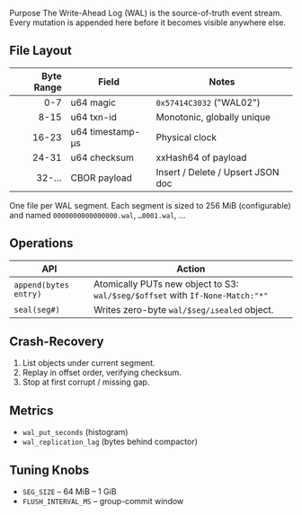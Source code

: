 Purpose
The Write-Ahead Log (WAL) is the source-of-truth event stream. Every mutation is appended here before it becomes visible anywhere else.

## File Layout
| Byte Range | Field        | Notes                             |
|-----------:|--------------|-----------------------------------|
| 0-7        | u64 magic    | `0x57414C3032` ("WAL02")          |
| 8-15       | u64 txn-id   | Monotonic, globally unique        |
| 16-23      | u64 timestamp-µs | Physical clock               |
| 24-31      | u64 checksum | xxHash64 of payload               |
| 32-…       | CBOR payload | Insert / Delete / Upsert JSON doc |

One file per WAL segment. Each segment is sized to 256&nbsp;MiB (configurable) and named `0000000000000000.wal`, `…0001.wal`, …

## Operations
| API                       | Action                                                             |
|---------------------------|--------------------------------------------------------------------|
| `append(bytes entry)`     | Atomically PUTs new object to S3: `wal/$seg/$offset` with `If-None-Match:"*"` |
| `seal(seg#)`              | Writes zero-byte `wal/$seg/⟂sealed` object.                       |

## Crash-Recovery
1. List objects under current segment.
2. Replay in offset order, verifying checksum.
3. Stop at first corrupt / missing gap.

## Metrics
- `wal_put_seconds` (histogram)
- `wal_replication_lag` (bytes behind compactor)

## Tuning Knobs
- `SEG_SIZE` – 64&nbsp;MiB – 1&nbsp;GiB
- `FLUSH_INTERVAL_MS` – group-commit window
